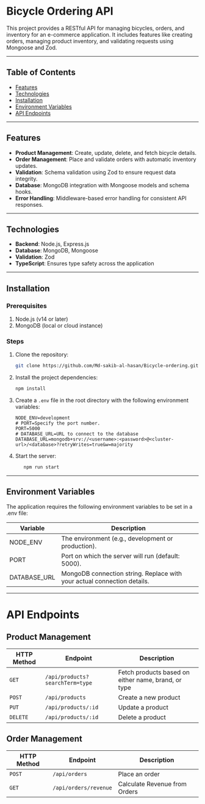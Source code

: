 # Bicycle Ordering API

This project provides a RESTful API for managing bicycles, orders, and inventory for an e-commerce application. It includes features like creating orders, managing product inventory, and validating requests using Mongoose and Zod.

---

## Table of Contents
- [Features](#features)
- [Technologies](#technologies)
- [Installation](#installation)
- [Environment Variables](#environment-variables)
- [API Endpoints](#api-endpoints)


---

## Features
- **Product Management**: Create, update, delete, and fetch bicycle details.
- **Order Management**: Place and validate orders with automatic inventory updates.
- **Validation**: Schema validation using Zod to ensure request data integrity.
- **Database**: MongoDB integration with Mongoose models and schema hooks.
- **Error Handling**: Middleware-based error handling for consistent API responses.

---

## Technologies
- **Backend**: Node.js, Express.js
- **Database**: MongoDB, Mongoose
- **Validation**: Zod
- **TypeScript**: Ensures type safety across the application

---

## Installation

### Prerequisites
1. Node.js (v14 or later)
2. MongoDB (local or cloud instance)

### Steps
1. Clone the repository:
   ```bash
   git clone https://github.com/Md-sakib-al-hasan/Bicycle-ordering.git
   
2. Install the project dependencies:
   ```bash
   npm install
3. Create a `.env` file in the root directory with the following environment variables:

   ```plaintext
   NODE_ENV=development
   # PORT=Specify the port number.
   PORT=5000
   # DATABASE_URL=URL to connect to the database
   DATABASE_URL=mongodb+srv://<username>:<password>@<cluster-url>/<database>?retryWrites=true&w=majority
4. Start the server:
   ```bash
      npm run start


---

## Environment Variables

The application requires the following environment variables to be set in a .env file:

| Variable    | Description                                                             |
|-------------|-------------------------------------------------------------------------|
| NODE_ENV    | The environment (e.g., development or production).                      |
| PORT        | Port on which the server will run (default: 5000).                      |  
| DATABASE_URL| MongoDB connection string. Replace with your actual connection details. | 



---

# API Endpoints

## Product Management

| HTTP Method | Endpoint                  | Description                                                  |
|-------------|---------------------------|--------------------------------------------------------------|
| `GET`       | `/api/products?searchTerm=type` | Fetch  products based on either name, brand, or type   |
| `POST`      | `/api/products`                 | Create a new product                                   |
| `PUT`       | `/api/products/:id`             | Update a product                                       |
| `DELETE`    | `/api/products/:id`             | Delete a product                                       |

## Order Management

| HTTP Method | Endpoint                  | Description                   |
|-------------|---------------------------|-------------------------------|
| `POST`      | `/api/orders`              | Place an order               |
| `GET`       | `/api/orders/revenue`      | Calculate Revenue from Orders|          |







